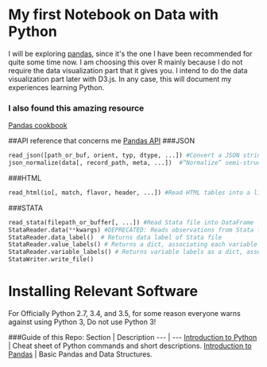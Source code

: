 My first Notebook on Data with Python
===============
I will be exploring [pandas](http://pandas.pydata.org/), since it's the one I have been recommended for quite some time now. I am choosing this over R mainly because I do not require the data visualization part that it gives you. I intend to do the data visualization part later with D3.js. In any case, this will document my experiences learning Python.
### I also found this amazing resource 
[Pandas cookbook](https://github.com/jvns/pandas-cookbook)

##API reference that concerns me
[Pandas API](http://pandas.pydata.org/pandas-docs/stable/api.html)
###JSON
```python
read_json([path_or_buf, orient, typ, dtype, ...]) #Convert a JSON string to pandas object
json_normalize(data[, record_path, meta, ...])  #“Normalize” semi-structured JSON data into a flat table
```
###HTML
```python
read_html(io[, match, flavor, header, ...]) #Read HTML tables into a list of DataFrame objects.
```
###STATA
```python
read_stata(filepath_or_buffer[, ...]) #Read Stata file into DataFrame
StataReader.data(**kwargs) #DEPRECATED: Reads observations from Stata file, converting them into a dataframe
StataReader.data_label()  # Returns data label of Stata file
StataReader.value_labels() # Returns a dict, associating each variable name a dict, associating
StataReader.variable_labels() # Returns variable labels as a dict, associating each variable name
StataWriter.write_file()
```

Installing Relevant Software
============================
For Officially Python 2.7, 3.4, and 3.5, for some reason everyone warns against using Python 3, Do not use Python 3!


###Guide of this Repo:
Section | Description
--- | ---
[Introduction to Python](python-intro/basics.md) | Cheat sheet of Python commands and short descriptions.
[Introduction to Pandas](pandas-intro/README.ipynb) | Basic Pandas and Data Structures.
